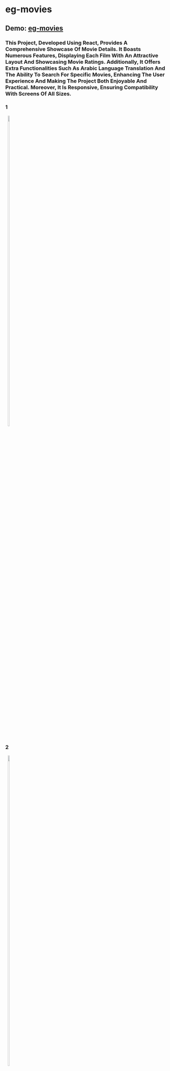 # eg-movies
## Demo: [eg-movies](https://ahmedosama0js.github.io/eg-moves/)


### This Project, Developed Using React, Provides A Comprehensive Showcase Of Movie Details. It Boasts Numerous Features, Displaying Each Film With An Attractive Layout And Showcasing Movie Ratings. Additionally, It Offers Extra Functionalities Such As Arabic Language Translation And The Ability To Search For Specific Movies, Enhancing The User Experience And Making The Project Both Enjoyable And Practical. Moreover, It Is Responsive, Ensuring Compatibility With Screens Of All Sizes.
### 1

<div style="display: inline-block;" align="center">
  <img src="https://github.com/AhmedOsama0js/eg-moves/assets/135539823/11629b7f-edb8-429e-96de-d8e142d8253a" width="50%">
</div>

### 2

<div style="display: inline-block;" align="center">
  <img src="https://github.com/AhmedOsama0js/eg-moves/assets/135539823/b3d3ff8d-2dd1-4cf3-986d-dd8e553e1566" width="50%">
</div>


